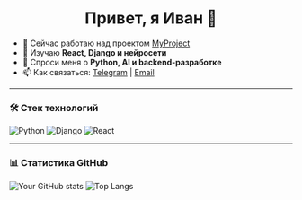 <h1 align="center">Привет, я Иван 👋</h1>

- 🔭 Сейчас работаю над проектом [MyProject](https://github.com/yourrepo)
- 🌱 Изучаю **React, Django и нейросети**
- 💬 Спроси меня о **Python, AI и backend-разработке**
- 📫 Как связаться: [Telegram](https://t.me/yourhandle) | [Email](mailto:youremail@example.com)

---

### 🛠️ Стек технологий

![Python](https://img.shields.io/badge/-Python-333333?style=flat&logo=python)
![Django](https://img.shields.io/badge/-Django-092E20?style=flat&logo=django)
![React](https://img.shields.io/badge/-React-20232A?style=flat&logo=react)

---

### 📊 Статистика GitHub

![Your GitHub stats](https://github-readme-stats.vercel.app/api?username=ваш_логин&show_icons=true&theme=github_dark)
![Top Langs](https://github-readme-stats.vercel.app/api/top-langs/?username=ваш_логин&layout=compact&theme=github_dark)
